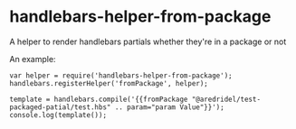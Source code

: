 handlebars-helper-from-package
==============================

A helper to render handlebars partials whether they're in a package or not

An example:

```
var helper = require('handlebars-helper-from-package');
handlebars.registerHelper('fromPackage', helper);

template = handlebars.compile('{{fromPackage "@aredridel/test-packaged-patial/test.hbs" .. param="param Value"}}');
console.log(template());
```

